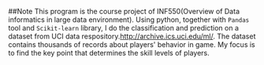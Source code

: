 ##Note
This program is the course project of INF550(Overview of Data informatics in large data environment). Using python, together with `Pandas` tool and `Scikit-learn` library, I do the classification and prediction on a dataset from UCI data respository.http://archive.ics.uci.edu/ml/. The dataset contains thousands of records about players' behavior in game. My focus is to find the key point that determines the skill levels of players.